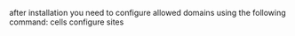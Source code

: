 after installation you need to configure allowed domains using the following command:
cells configure sites
